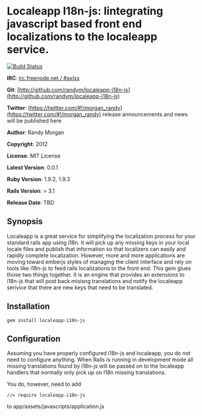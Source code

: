 Localeapp I18n-js: Iintegrating javascript based front end localizations to the localeapp service.
====================================
[![Build Status](https://secure.travis-ci.org/randym/localeapp-i18n-js.png)](http://travis-ci.org/randym/localeapp-i18n-js/)

**IRC**:          [irc.freenode.net / #axlsx](irc://irc.freenode.net/axlsx)

**Git**:          [http://github.com/randym/localeapp-i18n-js](http://github.com/randym/localeapp-i18n-js)

**Twitter**:      [https://twitter.com/#!/morgan_randy](https://twitter.com/#!/morgan_randy) release announcements and news will be published here

**Author**:       Randy Morgan

**Copyright**:    2012

**License**:      MIT License

**Latest Version**: 0.0.1

**Ruby Version**: 1.9.2, 1.9.3

**Rails Version**: > 3.1

**Release Date**: TBD

Synopsis
--------
Localeapp is a great service for simplifying the localization process for your standard rails app using i18n. It will pick up any missing keys in your local locale files and publish that information so that localizers can easily and rapidly complete localization. However, more and more applications are moving toward emberjs styles of managing the client interface and rely on tools like i18n-js to feed rails localizations to the front end. This gem glues those two things together. It is an engine that provides an extensions to i18n-js that will post back misisng translations and notify the localeapp serivice that there are new keys that need to be translated.


Installation
------------
    gem install localeapp-i18n-js

Configuration
-------------

Assuming you have properly configured i18n-js and localeapp, you do not need to configure anything. When Rails is running in development mode all missing translations found by i18n-js will be passed on to the localeapp handlers that normally only pick up on I18n missing translations.

You do, however, need to add

    //= require localeapp-i18n-js

to app/assets/javascripts/application.js
